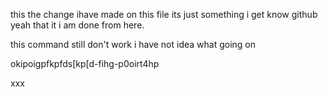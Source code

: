 this the change ihave made on this file its just something i get know github 
yeah that it i am done from here. 




this command still don't work i have not idea what going on



























okipoigpfkpfds[kp[d-fihg-p0oirt4hp


xxx
